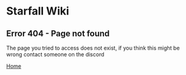 <link rel="stylesheet" href="/style.css"></link>

# Starfall Wiki

## <r>Error 404</r> - Page not found

The page you tried to access does not exist, if you think this might be wrong contact someone on the discord

[Home](/index)
